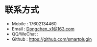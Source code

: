 # 联系方式
* Mobile : 17602134460
* Email : Dongchen_x1@163.com
* QQ/WeChat : 
* Github : https://github.com/smartplugin

#
